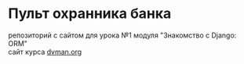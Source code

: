 **Пульт охранника банка**
==================================
репозиторий с сайтом для урока №1 модуля "Знакомство с Django: ORM"\
сайт курса [dvman.org](https://dvmn.org)

